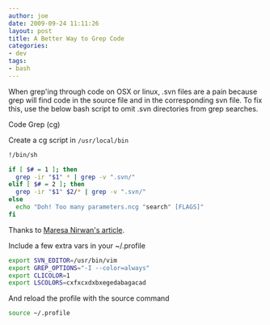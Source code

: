 ```yaml
---
author: joe
date: 2009-09-24 11:11:26
layout: post
title: A Better Way to Grep Code
categories:
- dev
tags:
- bash
---
```


When grep'ing through code on OSX or linux, .svn files are a pain because grep will find code in the source file and in the corresponding svn file. To fix this, use the below bash script to omit .svn directories from grep searches.

Code Grep (cg)

Create a cg script in `/usr/local/bin`

```bash
!/bin/sh

if [ $# = 1 ]; then
  grep -ir "$1" * | grep -v ".svn/"
elif [ $# = 2 ]; then
  grep -ir "$1" $2/* | grep -v ".svn/"
else
  echo "Doh! Too many parameters.ncg "search" [FLAGS]"
fi
```

Thanks to [Maresa Nirwan's article](http://www.microshell.com/sysadmin/unix/customizing-grep-tool-to-exclude-svn/).

Include a few extra vars in your ~/.profile

```bash
export SVN_EDITOR=/usr/bin/vim
export GREP_OPTIONS="-I --color=always"
export CLICOLOR=1
export LSCOLORS=cxfxcxdxbxegedabagacad
```

And reload the profile with the source command

```bash
source ~/.profile
```
